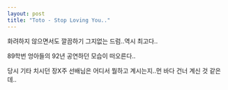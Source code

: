 ```yaml
---
layout: post
title: "Toto - Stop Loving You.."
---
```


화려하지 않으면서도 깔끔하기 그지없는 드럼..역시 최고다..

89학번 엉아들의 92년 공연하던 모습이 떠오른다..

당시 기타 치시던 장X주 선배님은 어디서 뭘하고 계시는지..먼 바다 건너 계신 것 같은데..



